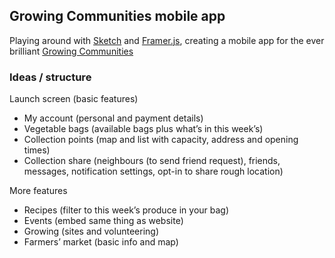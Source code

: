 ## Growing Communities mobile app

Playing around with [Sketch](http://www.sketchapp.com/) and [Framer.js](http://framerjs.com), creating a mobile app for the ever brilliant [Growing Communities](http://www.growingcommunities.org/)

### Ideas / structure

Launch screen (basic features)

  * My account (personal and payment details)
  * Vegetable bags (available bags plus what’s in this week’s)
  * Collection points (map and list with capacity, address and opening times)
  * Collection share (neighbours (to send friend request), friends, messages, notification settings, opt-in to share rough location)

More features

  * Recipes (filter to this week’s produce in your bag)
  * Events (embed same thing as website)
  * Growing (sites and volunteering)
  * Farmers’ market (basic info and map)
